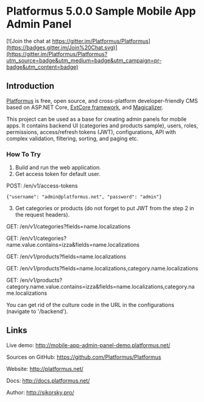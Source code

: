 # Platformus 5.0.0 Sample Mobile App Admin Panel

[![Join the chat at https://gitter.im/Platformus/Platformus](https://badges.gitter.im/Join%20Chat.svg)](https://gitter.im/Platformus/Platformus?utm_source=badge&utm_medium=badge&utm_campaign=pr-badge&utm_content=badge)

## Introduction

[Platformus](https://github.com/Platformus/Platformus) is free, open source, and cross-platform developer-friendly CMS
based on ASP.NET Core, [ExtCore framework](https://github.com/ExtCore/ExtCore),
and [Magicalizer](https://github.com/Magicalizer/Magicalizer).

This project can be used as a base for creating admin panels for mobile apps. It contains backend UI (categories and products sample),
users, roles, permissions, access/refresh tokens (JWT), configurations, API with complex validation, filtering, sorting, and paging etc.

### How To Try

1. Build and run the web application.
2. Get access token for default user.

POST: /en/v1/access-tokens

```
{"username": "admin@platformus.net", "password": "admin"}
```

3. Get categories or products (do not forget to put JWT from the step 2 in the request headers).

GET: /en/v1/categories?fields=name.localizations

GET: /en/v1/categories?name.value.contains=izza&fields=name.localizations

GET: /en/v1/products?fields=name.localizations

GET: /en/v1/products?fields=name.localizations,category.name.localizations

GET: /en/v1/products?category.name.value.contains=izza&fields=name.localizations,category.name.localizations

You can get rid of the culture code in the URL in the configurations (navigate to '/backend').

## Links

Live demo: http://mobile-app-admin-panel-demo.platformus.net/

Sources on GitHub: https://github.com/Platformus/Platformus

Website: http://platformus.net/

Docs: http://docs.platformus.net/

Author: http://sikorsky.pro/
